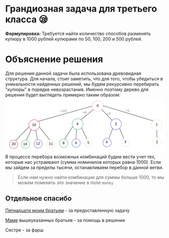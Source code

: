 # Грандиозная задача для третьего класса :sleepy:

**Формулировка:** Требуется найти количество способов разменять купюру в 1000 рублей купюрами по 50, 100, 200 и 500 рублей.


# Объяснение решения

Для решения данной задачи была использована древовидная структура. 
Для начала, стоит заметить, что для того, чтобы убедиться в уникальности найденных решений, мы будем рекурсивно перебирать "купюры" в порядке невозрастания. Именно поэтому дерево для решения будет выглядеть примерно таким образом:
![Дерево с решением](pictures/solution_tree.png)
В процессе перебора возможных комбинаций будем вести учет тех, которые нас устраивают (сумма номиналов которых равна 1000). Если мы зайдем за пределы тысячи, останавливаем перебор в данной ветви.
> Если нам нужно найти комбинации для суммы больше 1000, то мы можем поменять это значение в поле `money`

## Отдельное спасибо
 [Пятнадцати моим братьям](https://github.com/juseppee) - за предоставленную задачу
 
 [Маме](https://vk.com/alfira233) вышеуказанных братьев - за помощь в решении
 
 Сестре - за фарш